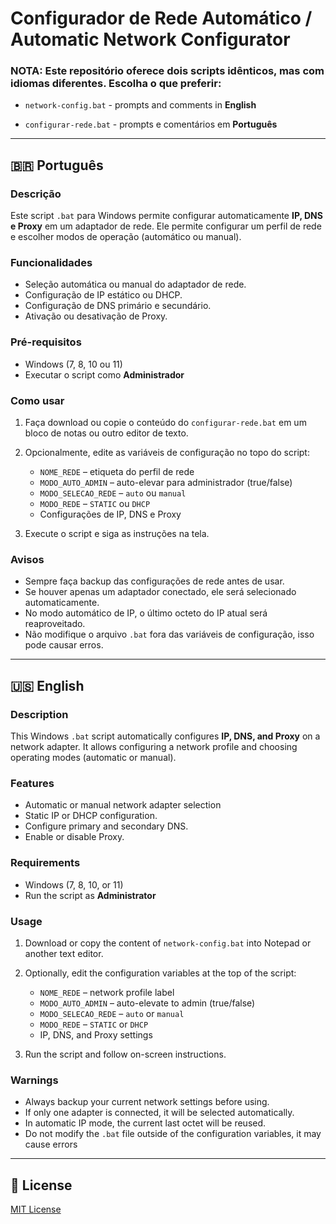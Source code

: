 # Configurador de Rede Automático / Automatic Network Configurator

### NOTA: Este repositório oferece dois scripts idênticos, mas com idiomas diferentes. Escolha o que preferir:

- `network-config.bat` - prompts and comments in **English**

- `configurar-rede.bat` - prompts e comentários em **Português**

---

## 🇧🇷 Português

### Descrição
Este script `.bat` para Windows permite configurar automaticamente **IP, DNS e Proxy** em um adaptador de rede. Ele permite configurar um perfil de rede e escolher modos de operação (automático ou manual).

### Funcionalidades
- Seleção automática ou manual do adaptador de rede.
- Configuração de IP estático ou DHCP.  
- Configuração de DNS primário e secundário. 
- Ativação ou desativação de Proxy.  

### Pré-requisitos
- Windows (7, 8, 10 ou 11)  
- Executar o script como **Administrador**  

### Como usar
1. Faça download ou copie o conteúdo do `configurar-rede.bat` em um bloco de notas ou outro editor de texto.  
2. Opcionalmente, edite as variáveis de configuração no topo do script:  
   - `NOME_REDE` – etiqueta do perfil de rede
   - `MODO_AUTO_ADMIN` – auto-elevar para administrador (true/false)  
   - `MODO_SELECAO_REDE` – `auto` ou `manual`  
   - `MODO_REDE` – `STATIC` ou `DHCP`  
   - Configurações de IP, DNS e Proxy  

3. Execute o script e siga as instruções na tela.  

### Avisos
- Sempre faça backup das configurações de rede antes de usar.  
- Se houver apenas um adaptador conectado, ele será selecionado automaticamente.  
- No modo automático de IP, o último octeto do IP atual será reaproveitado.
- Não modifique o arquivo `.bat` fora das variáveis de configuração, isso pode causar erros.

---

## 🇺🇸 English

### Description
This Windows `.bat` script automatically configures **IP, DNS, and Proxy** on a network adapter. It allows configuring a network profile and choosing operating modes (automatic or manual).

### Features
- Automatic or manual network adapter selection
- Static IP or DHCP configuration.
- Configure primary and secondary DNS.  
- Enable or disable Proxy.  

### Requirements
- Windows (7, 8, 10, or 11)  
- Run the script as **Administrator**  

### Usage
1. Download or copy the content of `network-config.bat` into Notepad or another text editor.  
2. Optionally, edit the configuration variables at the top of the script:  
   - `NOME_REDE` – network profile label
   - `MODO_AUTO_ADMIN` – auto-elevate to admin (true/false)  
   - `MODO_SELECAO_REDE` – `auto` or `manual`  
   - `MODO_REDE` – `STATIC` or `DHCP`  
   - IP, DNS, and Proxy settings  

3. Run the script and follow on-screen instructions.

### Warnings
- Always backup your current network settings before using.  
- If only one adapter is connected, it will be selected automatically.  
- In automatic IP mode, the current last octet will be reused.
- Do not modify the `.bat` file outside of the configuration variables, it may cause errors

---

## 📝 License
[MIT License](LICENSE)
